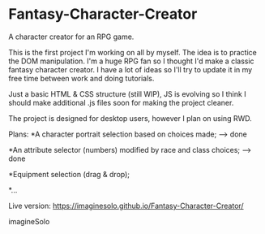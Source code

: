 # Fantasy-Character-Creator
A character creator for an RPG game.

This is the first project I'm working on all by myself.
The idea is to practice the DOM manipulation. I'm a huge RPG fan so I thought I'd make a classic fantasy character creator. I have a lot of ideas so I'll try to update it in my free time between work and doing tutorials.

Just a basic HTML & CSS structure (still WIP), JS is evolving so I think I should make additional .js files soon for making the project cleaner.

The project is designed for desktop users, however I plan on using RWD.

Plans:
*A character portrait selection based on choices made; --> done

*An attribute selector (numbers) modified by race and class choices; --> done

*Equipment selection (drag & drop);

*...

Live version: https://imaginesolo.github.io/Fantasy-Character-Creator/

imagineSolo
